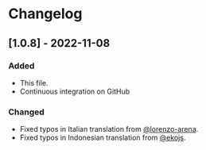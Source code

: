 # Changelog

## [1.0.8] - 2022-11-08

### Added

- This file.
- Continuous integration on GitHub


### Changed

- Fixed typos in Italian translation from [@lorenzo-arena](https://github.com/lorenzo-arena).
- Fixed typos in Indonesian translation from [@ekojs](https://github.com/ekojs).

